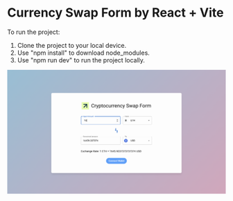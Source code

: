 # Currency Swap Form by React + Vite

To run the project:

1. Clone the project to your local device.
2. Use "npm install" to download node_modules.
3. Use "npm run dev" to run the project locally.

![screenshot](public/currency-swap.png)
